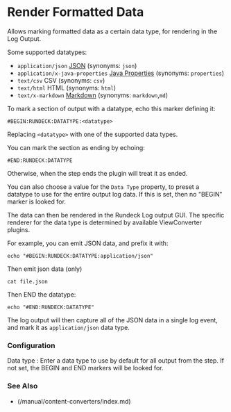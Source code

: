 # Render Formatted Data

Allows marking formatted data as a certain data type, for rendering in the Log Output.

Some supported datatypes:

- `application/json` [JSON][] (synonyms: `json`)
- `application/x-java-properties` [Java Properties][] (synonyms: `properties`)
- `text/csv` CSV (synonyms: `csv`)
- `text/html` HTML (synonyms: `html`)
- `text/x-markdown` [Markdown][] (synonyms: `markdown`,`md`)

[json]: http://json.org
[markdown]: https://en.wikipedia.org/wiki/Markdown
[java properties]: https://docs.oracle.com/javase/7/docs/api/java/util/Properties.html#load(java.io.Reader)

To mark a section of output with a datatype, echo this marker defining it:

    #BEGIN:RUNDECK:DATATYPE:<datatype>

Replacing `<datatype>` with one of the supported data types.

You can mark the section as ending by echoing:

    #END:RUNDECK:DATATYPE

Otherwise, when the step ends the plugin will treat it as ended.

You can also choose a value for the `Data Type` property, to preset
a datatype to use for the entire output log data. If this is set, then
no "BEGIN" marker is looked for.

The data can then be rendered in the Rundeck Log output GUI.
The specific renderer for the data type is determined by available
ViewConverter plugins.

For example, you can emit JSON data, and prefix it with:

    echo "#BEGIN:RUNDECK:DATATYPE:application/json"

Then emit json data (only)

    cat file.json

Then END the datatype:

    echo "#END:RUNDECK:DATATYPE"

The log output will then capture all of the JSON data in a single
log event, and mark it as `application/json` data type.

### Configuration

Data type
: Enter a data type to use by default for all output from the
step. If not set, the BEGIN and END markers will be looked for.

### See Also

- (/manual/content-converters/index.md)

